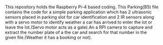 This repository holds the Raspberry Pi-4 based coding.
This Parking(B5) file contains the code for a simple parking application which has 2 ultrasonic sensors placed in parking slot for car identification and 2 IR sensors along with a servo motor to identify weather a car has arrived to enter the lot or leave the lot.(Servo motor acts as a gate).An a RPI camera to capture and extract the number plate of a the car and search for that number in the given file.(Weather it has a booking or not).
